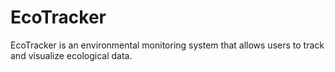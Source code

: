 # EcoTracker
EcoTracker is an environmental monitoring system that allows users to track and visualize ecological data. 
